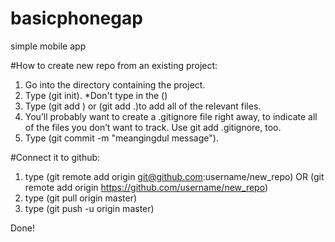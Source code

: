 # basicphonegap
simple mobile app

#How to create new repo from an existing project:
1.  Go into the directory containing the project.
2.  Type (git init). *Don't type in the ()
3.  Type (git add <filename>) or (git add .)to add all of the relevant files.
4.  You’ll probably want to create a .gitignore file right away, to indicate all of the files you don’t want to track. Use git add .gitignore, too.
5.  Type (git commit -m "meangingdul message").

#Connect it to github:
1.  type (git remote add origin git@github.com:username/new_repo)
    OR
    (git remote add origin https://github.com/username/new_repo)
2.  type (git pull origin master)
3.  type (git push -u origin master)

Done!
